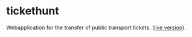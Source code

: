 # tickethunt
Webapplication for the transfer of public transport tickets. ([live version](http://jugendhackt.github.io/tickethunt/app/)).
